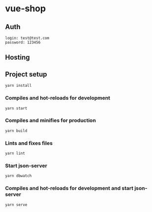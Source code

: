 # vue-shop

## Auth
```
login: test@test.com
password: 123456
```

## Hosting

## Project setup
```
yarn install
```

### Compiles and hot-reloads for development
```
yarn start
```

### Compiles and minifies for production
```
yarn build
```

### Lints and fixes files
```
yarn lint
```

### Start json-server
```
yarn dbwatch
```

### Compiles and hot-reloads for development and start json-server
```
yarn serve
```
